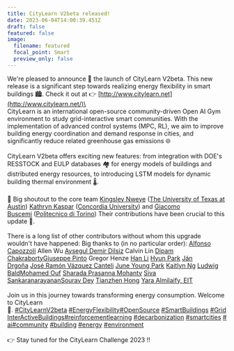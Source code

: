 ```yaml
---
title: CityLearn V2beta released!
date: 2023-06-04T14:00:39.451Z
draft: false
featured: false
image:
  filename: featured
  focal_point: Smart
  preview_only: false
---
```

We're pleased to announce 📣 the launch of CityLearn V2beta. This new release is a significant step towards realizing energy flexibility in smart buildings 🏙️. Check it out at 👉 [http://www.citylearn.net](http://www.citylearn.net/)\
\
CityLearn is an international open-source community-driven Open AI Gym environment to study grid-interactive smart communities. With the implementation of advanced control systems (MPC, RL), we aim to improve building energy coordination and demand response in cities, and significantly reduce related greenhouse gas emissions 🌐\
\
CityLearn V2beta offers exciting new features: from integration with DOE's RESSTOCK and EULP databases 🏘️ for energy models of buildings and distributed energy resources, to introducing LSTM models for dynamic building thermal environment 🌡️.\
\
👏 Big shoutout to the core team [Kingsley Nweye](https://www.linkedin.com/in/ACoAACGlpu4B5_eYff2-tnkBHbBNQYn4GJ_6QY0) ([The University of Texas at Austin](https://www.linkedin.com/company/theuniversityoftexasataustin-/)) [Kathryn Kaspar](https://www.linkedin.com/in/ACoAAC3oAzcBOIrzKsVSFKK_CuLiNcI6gJp_WOs) ([Concordia University](https://www.linkedin.com/company/concordia-university/)) and [Giacomo Buscemi](https://www.linkedin.com/in/ACoAADN483ABNGoj3jlDAtJz1tAP_cF0tcNJC7c) ([Politecnico di Torino](https://www.linkedin.com/company/politecnico-di-torino/)) Their contributions have been crucial to this update 👏.\
\
There is a long list of other contributors without whom this upgrade wouldn't have happened: Big thanks to (in no particular order): [Alfonso Capozzoli](https://www.linkedin.com/in/ACoAAAqcXWoB99eeqdqAxEe9iglhycmhV9HBOBA) Allen Wu [Aysegul Demir Dilsiz](https://www.linkedin.com/in/ACoAACgsiA8BeC9-5y8ivN8-HQZd1h9u2373A6g) Calvin Lin [Dipam Chakraborty](https://www.linkedin.com/in/ACoAABUktQ4BEuRF7zhxGS_9x1GGgYPChBsVn2g)[Giuseppe Pinto](https://www.linkedin.com/in/ACoAACfbhh8BJkd6Ub8ElCnTgdR8nDTeGLqZ0EE) Gregor Henze [Han Li](https://www.linkedin.com/in/ACoAABxDHRsBiSsf1YhzatneF-Llw0B4zzSge_E) [Hyun Park](https://www.linkedin.com/in/ACoAAC0ciyoBTLbag1HUZ0UJTzq8_20aifI5KTw) [Ján Drgoňa](https://www.linkedin.com/in/ACoAABbrYkUBTWlxs6TWJSOaisjDGaPEl-KZZ2o) [José Ramón Vázquez Canteli](https://www.linkedin.com/in/ACoAAAOEvTMBfR-7COWtMwm_k8VgdD_bAaTsFqg) [June Young Park](https://www.linkedin.com/in/ACoAABJ_b6IB-Amzj94FIcFM5XeIH-rQ8qNRyIs) [Kaitlyn Ng](https://www.linkedin.com/in/ACoAACowb_wBXL7AbEgExrFq3Dyg6c31UoQacHE) [Ludwig Bald](https://www.linkedin.com/in/ACoAACmLh-oBWiYEMnDduziCvS3dsB2tcAhdbb4)[Mohamed Ouf](https://www.linkedin.com/in/ACoAAAb3ErQBpQLxSHkwjpbYGgcNsUzBwILbWcI) [Sharada Prasanna Mohanty](https://www.linkedin.com/in/ACoAACxRKG4BFYjHxMFytsP738EgK5PygqQunJA) [Siva Sankaranarayanan](https://www.linkedin.com/in/ACoAAABGEMoBrGGTkt4fz4jowWqczUysX-o5rdA)[Sourav Dey](https://www.linkedin.com/in/ACoAAAOFgM8BXJkTFLAqZpNS5JDMGC4zd3HEuZA) [Tianzhen Hong](https://www.linkedin.com/in/ACoAAAJUbz4BqmhHm9m2dRELHUvmMu1zWQBbQJA) [Yara Almilaify, EIT](https://www.linkedin.com/in/ACoAAC37ISEBvlnW0OHEI9QDg4n4d5wcSDIKunc)\
\
Join us in this journey towards transforming energy consumption. Welcome to CityLearn 🚀. [\#CityLearnV2beta](https://www.linkedin.com/feed/hashtag/?keywords=citylearnv2beta&highlightedUpdateUrns=urn%3Ali%3Aactivity%3A7069754330286866432) [\#EnergyFlexibility](https://www.linkedin.com/feed/hashtag/?keywords=energyflexibility&highlightedUpdateUrns=urn%3Ali%3Aactivity%3A7069754330286866432)[\#OpenSource](https://www.linkedin.com/feed/hashtag/?keywords=opensource&highlightedUpdateUrns=urn%3Ali%3Aactivity%3A7069754330286866432) [\#SmartBuildings](https://www.linkedin.com/feed/hashtag/?keywords=smartbuildings&highlightedUpdateUrns=urn%3Ali%3Aactivity%3A7069754330286866432) [\#GridInterActiveBuildings](https://www.linkedin.com/feed/hashtag/?keywords=gridinteractivebuildings&highlightedUpdateUrns=urn%3Ali%3Aactivity%3A7069754330286866432)[\#reinforcementlearning](https://www.linkedin.com/feed/hashtag/?keywords=reinforcementlearning&highlightedUpdateUrns=urn%3Ali%3Aactivity%3A7069754330286866432) [\#decarbonization](https://www.linkedin.com/feed/hashtag/?keywords=decarbonization&highlightedUpdateUrns=urn%3Ali%3Aactivity%3A7069754330286866432) [\#smartcities](https://www.linkedin.com/feed/hashtag/?keywords=smartcities&highlightedUpdateUrns=urn%3Ali%3Aactivity%3A7069754330286866432) [\#ai](https://www.linkedin.com/feed/hashtag/?keywords=ai&highlightedUpdateUrns=urn%3Ali%3Aactivity%3A7069754330286866432)[\#community](https://www.linkedin.com/feed/hashtag/?keywords=community&highlightedUpdateUrns=urn%3Ali%3Aactivity%3A7069754330286866432) [\#building](https://www.linkedin.com/feed/hashtag/?keywords=building&highlightedUpdateUrns=urn%3Ali%3Aactivity%3A7069754330286866432) [\#energy](https://www.linkedin.com/feed/hashtag/?keywords=energy&highlightedUpdateUrns=urn%3Ali%3Aactivity%3A7069754330286866432) [\#environment](https://www.linkedin.com/feed/hashtag/?keywords=environment&highlightedUpdateUrns=urn%3Ali%3Aactivity%3A7069754330286866432) \
\
👉 Stay tuned for the CityLearn Challenge 2023 !!